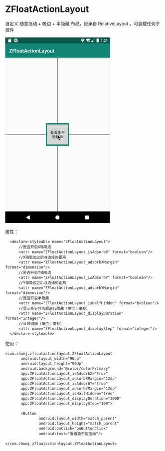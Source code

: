 # ZFloatActionLayout

 自定义 随意拖动 + 吸边 + 半隐藏 布局，继承自 RelativeLayout ，可装载任何子控件
 
 ![image](./gif/11111.gif) 
 
 属性：
 
  <?xml version="1.0" encoding="utf-8"?>
  <resources>

      <declare-styleable name="ZFloatActionLayout">
          //是否开启X轴吸边
          <attr name="ZFloatActionLayout_isAdsorbX" format="boolean"/>
          //X轴吸边之后与边缘的距离
          <attr name="ZFloatActionLayout_adsorbXMargin" format="dimension"/>
          //是否开启Y轴吸边
          <attr name="ZFloatActionLayout_isAdsorbY" format="boolean"/>
          //Y轴吸边之后与边缘的距离
          <attr name="ZFloatActionLayout_adsorbYMargin" format="dimension"/>
          //是否开启半隐藏
          <attr name="ZFloatActionLayout_isHalfHidden" format="boolean"/>
          //显示多少时间后进行隐藏（单位：毫秒）
          <attr name="ZFloatActionLayout_displayDuration" format="integer"/>
          //计时间隔（单位：毫秒）
          <attr name="ZFloatActionLayout_displayStep" format="integer"/>
      </declare-styleable>

  </resources>

 使用：
   
    <com.zhumj.zfloatactionlayout.ZFloatActionLayout
           android:layout_width="90dp"
           android:layout_height="90dp"
           android:background="@color/colorPrimary"
           app:ZFloatActionLayout_isAdsorbX="true"
           app:ZFloatActionLayout_adsorbXMargin="12dp"
           app:ZFloatActionLayout_isAdsorbY="true"
           app:ZFloatActionLayout_adsorbYMargin="12dp"
           app:ZFloatActionLayout_isHalfHidden="true"
           app:ZFloatActionLayout_displayDuration="3000"
           app:ZFloatActionLayout_displayStep="100">

           <Button
                   android:layout_width="match_parent"
                   android:layout_height="match_parent"
                   android:onClick="onButtonClick"
                   android:text="看看能不能拖动"/>

    </com.zhumj.zfloatactionlayout.ZFloatActionLayout>
